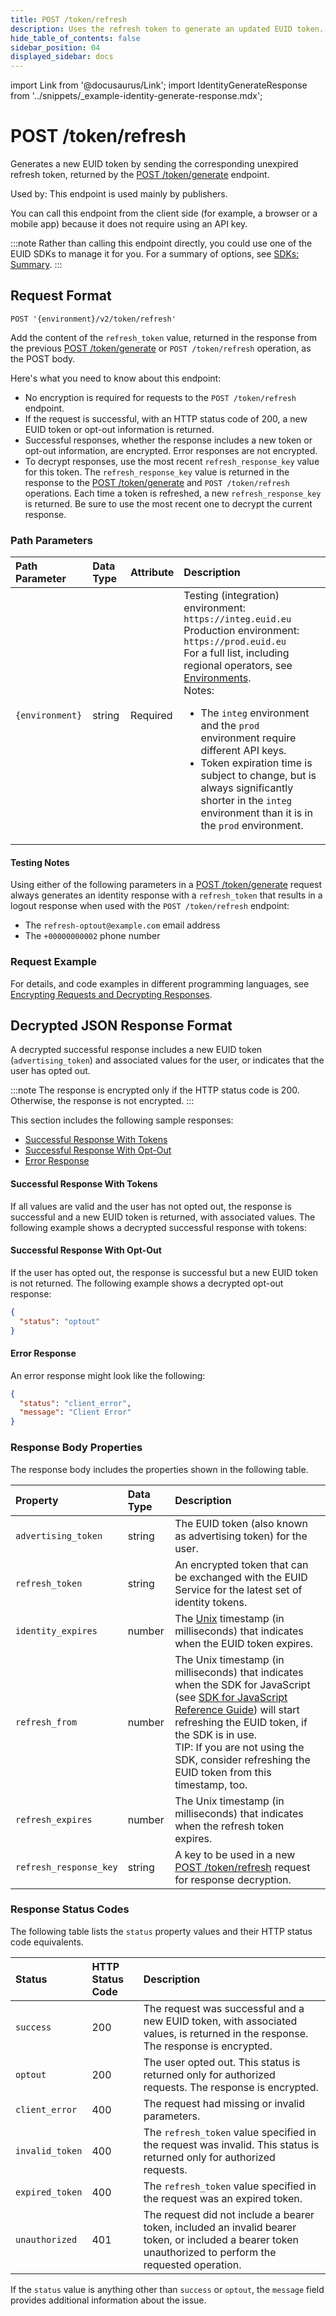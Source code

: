 ```yaml
---
title: POST /token/refresh
description: Uses the refresh token to generate an updated EUID token.
hide_table_of_contents: false
sidebar_position: 04
displayed_sidebar: docs
---
```


import Link from '@docusaurus/Link';
import IdentityGenerateResponse from '../snippets/_example-identity-generate-response.mdx';

# POST /token/refresh

Generates a new <Link href="../ref-info/glossary-uid#gl-euid-token">EUID token</Link> by sending the corresponding unexpired refresh token, returned by the [POST&nbsp;/token/generate](post-token-generate.md) endpoint.

Used by: This endpoint is used mainly by publishers.

You can call this endpoint from the client side (for example, a browser or a mobile app) because it does not require using an <Link href="../ref-info/glossary-uid#gl-api-key">API key</Link>.

:::note
Rather than calling this endpoint directly, you could use one of the EUID SDKs to manage it for you. For a summary of options, see [SDKs: Summary](../sdks/summary-sdks.md).
:::

## Request Format 

`POST '{environment}/v2/token/refresh'`

Add the content of the `refresh_token` value, returned in the response from the previous [POST&nbsp;/token/generate](post-token-generate.md) or `POST /token/refresh` operation, as the POST body.

Here's what you need to know about this endpoint:

- No encryption is required for requests to the `POST /token/refresh` endpoint.
- If the request is successful, with an HTTP status code of 200, a new EUID token or opt-out information is returned.
- Successful responses, whether the response includes a new token or opt-out information, are encrypted. Error responses are not encrypted.
- To decrypt responses, use the most recent `refresh_response_key` value for this token. The `refresh_response_key` value is returned in the response to the [POST&nbsp;/token/generate](post-token-generate.md) and `POST /token/refresh` operations. Each time a token is refreshed, a new `refresh_response_key` is returned. Be sure to use the most recent one to decrypt the current response.

### Path Parameters

| Path Parameter | Data Type | Attribute | Description |
| :--- | :--- | :--- | :--- |
| `{environment}` | string | Required | Testing (integration) environment: `https://integ.euid.eu`<br/>Production environment: `https://prod.euid.eu`<br/>For a full list, including regional operators, see [Environments](../getting-started/gs-environments.md).<br/>Notes:<ul><li>The `integ` environment and the `prod` environment require different <Link href="../ref-info/glossary-uid#gl-api-key">API keys</Link>.</li><li>Token expiration time is subject to change, but is always significantly shorter in the `integ` environment than it is in the `prod` environment.</li></ul> |

#### Testing Notes

Using either of the following parameters in a [POST&nbsp;/token/generate](post-token-generate.md) request always generates an identity response with a `refresh_token` that results in a logout response when used with the `POST /token/refresh` endpoint:

- The `refresh-optout@example.com` email address
- The `+00000000002` phone number

### Request Example

For details, and code examples in different programming languages, see [Encrypting Requests and Decrypting Responses](../getting-started/gs-encryption-decryption.md).

## Decrypted JSON Response Format

A decrypted successful response includes a new EUID token (`advertising_token`) and associated values for the user, or indicates that the user has opted out. 

:::note
The response is encrypted only if the HTTP status code is 200. Otherwise, the response is not encrypted.
:::

This section includes the following sample responses:

* [Successful Response With Tokens](#successful-response-with-tokens)
* [Successful Response With Opt-Out](#successful-response-with-opt-out)
* [Error Response](#error-response)

#### Successful Response With Tokens

If all values are valid and the user has not opted out, the response is successful and a new EUID token is returned, with associated values. The following example shows a decrypted successful response with tokens:

<IdentityGenerateResponse />

#### Successful Response With Opt-Out

If the user has opted out, the response is successful but a new EUID token is not returned. The following example shows a decrypted opt-out response:

```json
{
  "status": "optout"
}
```

#### Error Response

An error response might look like the following:

```json
{
  "status": "client_error",
  "message": "Client Error"
}
```

### Response Body Properties

The response body includes the properties shown in the following table.

| Property | Data Type | Description |
| :--- | :--- | :--- |
| `advertising_token` | string | The <Link href="../ref-info/glossary-uid#gl-euid-token">EUID token</Link> (also known as advertising token) for the user. |
| `refresh_token` | string | An encrypted token that can be exchanged with the EUID Service for the latest set of identity tokens. |
| `identity_expires` | number | The <a href="../ref-info/glossary-uid#gl-unix-time">Unix</a> timestamp (in milliseconds) that indicates when the EUID token expires. |
| `refresh_from` | number | The Unix timestamp (in milliseconds) that indicates when the SDK for JavaScript (see [SDK for JavaScript Reference Guide](../sdks/sdk-ref-javascript.md)) will start refreshing the EUID token, if the SDK is in use.<br/>TIP: If you are not using the SDK, consider refreshing the EUID token from this timestamp, too. |
| `refresh_expires` | number | The Unix timestamp (in milliseconds) that indicates when the refresh token expires. |
| `refresh_response_key` | string | A key to be used in a new [POST&nbsp;/token/refresh](post-token-refresh.md) request for response decryption. |

### Response Status Codes

The following table lists the `status` property values and their HTTP status code equivalents.

| Status | HTTP Status Code | Description |
| :--- | :--- | :--- |
| `success` | 200 | The request was successful and a new EUID token, with associated values, is returned in the response. The response is encrypted. |
| `optout` | 200 | The user opted out. This status is returned only for authorized requests. The response is encrypted. |
| `client_error` | 400 | The request had missing or invalid parameters.|
| `invalid_token` | 400 | The `refresh_token` value specified in the request was invalid. This status is returned only for authorized requests. |
| `expired_token` | 400 | The `refresh_token` value specified in the request was an expired token. |
| `unauthorized` | 401 | The request did not include a bearer token, included an invalid bearer token, or included a bearer token unauthorized to perform the requested operation. |

If the `status` value is anything other than `success` or `optout`, the `message` field provides additional information about the issue.
